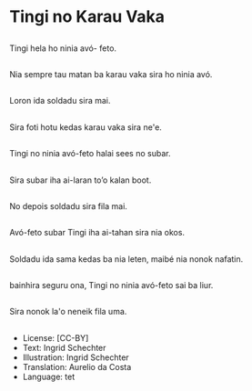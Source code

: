 # Tingi no Karau Vaka

##
Tingi hela ho ninia avó- feto.

##
Nia sempre tau matan ba karau vaka sira ho ninia avó.

##
Loron ida soldadu sira mai.

##
Sira foti hotu kedas karau vaka sira ne'e.

##
Tingi no ninia avó-feto halai sees no subar.

##
Sira subar iha ai-laran to’o kalan boot.

##
No depois soldadu sira fila mai.

##
Avó-feto subar Tingi iha ai-tahan sira nia okos.

##
Soldadu ida sama kedas ba nia leten, maibé nia nonok nafatin.

##
bainhira seguru ona, Tingi no ninia avó-feto sai ba liur.

##
Sira nonok la'o neneik fila uma.

##
* License: [CC-BY]
* Text: Ingrid Schechter
* Illustration: Ingrid Schechter
* Translation: Aurelio da Costa
* Language: tet
